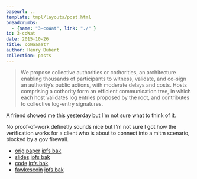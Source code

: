 ```yaml
---
baseurl: ..
template: tmpl/layouts/post.html
breadcrumbs:
  - {name: "3-coWat", link: "./" }
id: 3-coWat
date: 2015-10-26
title: coWaaaat?
author: Henry Bubert
collection: posts
---
```



> We propose collective authorities or cothorities, an architecture enabling thousands of participants to witness, validate, and co-sign an authority’s public actions, with moderate delays and costs. Hosts comprising a cothority form an efficient communication tree, in which each host validates log entries proposed by the root, and contributes to collective log-entry signatures.

A friend showed me this yesterday but I'm not sure what to think of it.


 No proof-of-work definetly sounds nice but I'm not sure I got how the verification works for a client who is about to connect into a mitm scenario, blocked by a gov firewall.


* [orig paper](https://arxiv.org/pdf/1503.08768v1.pdf) [ipfs bak](fs:/ipfs/QmNnY8YaBMVRkSqoJkvD3VzeaCDXNDVrXhJsTwZhn1AoFu)
* [slides](http://dedis.cs.yale.edu/dissent/pres/150610-nist-cothorities.pdf) [ipfs bak](fs:/ipfs/QmSd6ZGcdQDGbso1bCT5qGb1u1KB7z9eYUXaUU9XkcEW5Q)
* [code](https://github.com/DeDiS/crypto) [ipfs bak](fs:/ipfs/QmXBL9ucrT5hdTJmSECxUpYJANZhqRhedFCMvCmUhC1nNe/crypto)
* [fawkescoin](http://www.jbonneau.com/doc/BM14-SPW-fawkescoin.pdf) [ipfs bak](fs:/ipfs/QmdySYN8iWEuD9TbjQYfdtLaXkLwVzyQ2anSi2BPDD3RFi)

